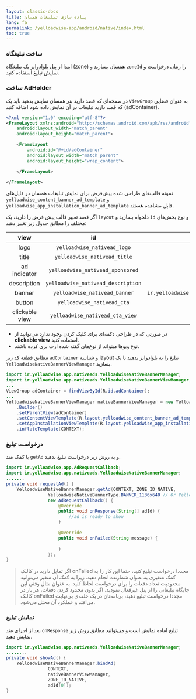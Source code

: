 ```yaml
---
layout: classic-docs
title: پیاده سازی تبلیغات همسان
lang: fa
permalink: /yelloadwise-app/android/native/index.html
toc: true
---
```


### ساخت تبلیغگاه
ابتدا از [پنل یلوادوایز](https://business.yelloadwise.ir/) یک تبلیغگاه (zone) همسان بسازید و `zoneId` را زمان درخواست و نمایش تبلیغ استفاده کنید.

### ساخت AdHolder
در صفحه‌ای که قصد دارید بنر همسان نمایش بدهید باید یک `ViewGroup` به عنوان فضایی که قصد دارید تبلیغات در آن نمایش داده شود اضافه کنید (adContainer).

```xml
<?xml version="1.0" encoding="utf-8"?>
<FrameLayout xmlns:android="http://schemas.android.com/apk/res/android"
    android:layout_width="match_parent"
    android:layout_height="match_parent">

    <FrameLayout
        android:id="@+id/adContainer"
        android:layout_width="match_parent"
        android:layout_height="wrap_content">

    </FrameLayout>

</FrameLayout>
```

نمونه قالب‌های طراحی شده پیش‌فرض برای نمایش تبلیغات همسان در فایل‌های `yelloadwise_content_banner_ad_template` و `yelloadwise_app_installation_banner_ad_template` قابل مشاهده هستند.

اگر قصد تغییر قالب پیش فرض را دارید، یک `layout` دلخواه  بسازید و `id` و نوع بخش‌های مختلف را مطابق جدول زیر تغییر دهید:

|       view       |              id              | type  |
|:------------:|:----------------------------:|:-:|
|     logo     |     `yelloadwise_nativead_logo`    | `ImageView`  |
|     title    |    `yelloadwise_nativead_title`    | `TextView`  |
| ad indicator |  `yelloadwise_nativead_sponsored`  | `View`  |
|  description | `yelloadwise_nativead_description` | `TextView`  |
|    banner    |    `yelloadwise_nativead_banner`   | `ir.yelloadwise.app.nativeads.views.RatioImageView`  |
|    button    |     `yelloadwise_nativead_cta`     | `TextView`  |
|    clickable view    |     `yelloadwise_nativead_cta_view`     | `View`  |


* در صورتی که در طراحی دکمه‌ای برای کلیک کردن وجود ندارد می‌توانید از **clickable view** استفاده کنید.
* نوع ویوها میتواند از نوع‌های گفته شده ارث بری کرده باشند.



مطابق قطعه کد زیر `adContainer` و شناسه layout تبلیغ را به یلوادوایز بدهید تا یک `YelloadwiseNativeBannerViewManager` بسازید.

```java
import ir.yelloadwise.app.nativeads.YelloadwiseNativeBannerManager;
import ir.yelloadwise.app.nativeads.YelloadwiseNativeBannerViewManager;;
...
ViewGroup adContainer = findViewById(R.id.adContainer);
...
YelloadwiseNativeBannerViewManager nativeBannerViewManager = new YelloadwiseNativeBannerManager
    .Builder()
    .setParentView(adContainer)
    .setContentViewTemplate(R.layout.yelloadwise_content_banner_ad_template)
    .setAppInstallationViewTemplate(R.layout.yelloadwise_app_installation_banner_ad_template)
    .inflateTemplate(CONTEXT);
```

### درخواست تبلیغ
با کمک متد `getAd` و به روش زیر درخواست تبلیغ بدهید.

```java
import ir.yelloadwise.app.AdRequestCallback;
import ir.yelloadwise.app.nativeads.YelloadwiseNativeBannerManager;
.......
private void requestAd() {
    YelloadwiseNativeBannerManager.getAd(CONTEXT, ZONE_ID_NATIVE,
                YelloadwiseNativeBannerType.BANNER_1136x640 // Or YelloadwiseNativeBannerType.BANNER_700x340
                new AdRequestCallback() {
                    @Override
                    public void onResponse(String[] adId) {
                        //ad is ready to show
                    }

                    @Override
                    public void onFailed(String message) {
                        
                    }
                });
}
```

>اگر تمایل دارید در کالبک onFailed مجددا درخواست تبلیغ کنید، حتما این کار را به کمک متغیری به
عنوان شمارنده انجام دهید. زیرا به کمک آن متغیر می‌توانید محدودیت تعداد دفعات را برای
درخواست لحاظ کنید. به عنوان مثال وقتی این جایگاه تبلیغاتی را از پنل غیرفعال نمودید، اگر بدون
محدود کردن دفعات، هر بار در کالبک onFailed مجددا درخواست تبلیغ دهید، برنامه‌تان در یک حلقه‌ی
بی‌نهایت می‌افتد و عملکرد آن مختل می‌شود.

### نمایش تبلیغ
بعد از اجرای متد `onResponse` تبلیغ آماده نمایش است و می‌توانید مطابق روش زیر نمایش دهید.

```java
import ir.yelloadwise.app.nativeads.YelloadwiseNativeBannerManager;
........
private void showAd() {
    YelloadwiseNativeBannerManager.bindAd(
                CONTEXT,
                nativeBannerViewManager,
                ZONE_ID_NATIVE,
                adId[0]);
}                
```
